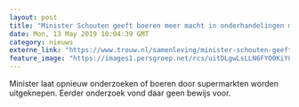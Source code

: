 ```yaml
---
layout: post
title: "Minister Schouten geeft boeren meer macht in onderhandelingen met supermarkten"
date: Mon, 13 May 2019 10:04:39 GMT
category: nieuws
externe_link: "https://www.trouw.nl/samenleving/minister-schouten-geeft-boeren-meer-macht-in-onderhandelingen-met-supermarkten~af1d315e/"
feature_image: "https://images1.persgroep.net/rcs/uitDLgwLsLLN6FYO0KiY0CbVLV4/diocontent/130888738/_focus/0.51/0.17/_fill/230/230?appId=e9b4e2a1869038ffcaf318a6d1463b0b&quality=0.9&format=jpeg"
---
```


Minister laat opnieuw onderzoeken of boeren door supermarkten worden uitgeknepen. Eerder onderzoek vond daar geen bewijs voor.

